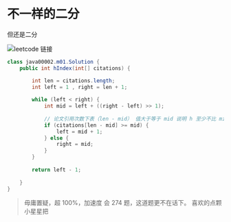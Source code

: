 # 不一样的二分
但还是二分
&nbsp;

![leetcode 链接](https://leetcode-cn.com/problems/h-index-ii/solution/fen-xiang-bu-yi-yang-de-bian-chong-er-fe-g3p9/)

```java
class java00002.m01.Solution {
    public int hIndex(int[] citations) {

        int len = citations.length;
        int left = 1 , right = len + 1;
        
        while (left < right) {
            int mid = left + ((right - left) >> 1);
            
            // 论文引用次数下表（len - mid） 值大于等于 mid 说明 h 至少不比 mid 小
            if (citations[len - mid] >= mid) {
                left = mid + 1;
            } else {
                right = mid;
            }
        }
        
        return left - 1;
        
    }
}
```

> 毋庸置疑，超 100%，加速度
> 会 274 题，这道题更不在话下。 喜欢的点颗小星星把 
